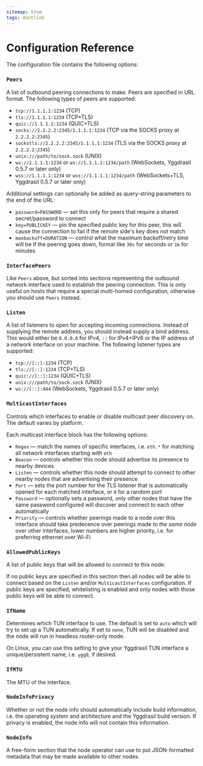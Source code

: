 ```yaml
---
sitemap: true
tags: dontlink
---
```


# Configuration Reference

The configuration file contains the following options:

### `Peers`

A list of outbound peering connections to make. Peers are specified in URL format. The following types of peers are supported:

* `tcp://1.1.1.1:1234` (TCP)
* `tls://1.1.1.1:1234` (TCP+TLS)
* `quic://1.1.1.1:1234` (QUIC+TLS)
* `socks://2.2.2.2:2345/1.1.1.1:1234` (TCP via the SOCKS proxy at `2.2.2.2:2345`)
* `sockstls://2.2.2.2:2345/1.1.1.1:1234` (TLS via the SOCKS proxy at `2.2.2.2:2345`)
* `unix:///path/to/sock.sock` (UNIX)
* `ws://1.1.1.1:1234` or `ws://1.1.1.1:1234/path` (WebSockets, Yggdrasil 0.5.7 or later only)
* `wss://1.1.1.1:1234` or `wss://1.1.1.1:1234/path` (WebSockets+TLS, Yggdrasil 0.5.7 or later only)

Additional settings can optionally be added as query-string parameters to the end of the URL:

* `password=PASSWORD` — set this only for peers that require a shared secret/password to connect
* `key=PUBLICKEY` — pin the specified public key for this peer, this will cause the connection to fail if the remote side's key does not match
* `maxbackoff=DURATION` — control what the maximum backoff/retry time will be if the peering goes down, format like `30s` for seconds or `1m` for minutes

### `InterfacePeers`

Like `Peers` above, but sorted into sections representing the outbound network interface used to establish the peering connection. This is only useful on hosts that require a special multi-homed configuration, otherwise you should use `Peers` instead.

### `Listen`

A list of listeners to open for accepting incoming connections. Instead of supplying the remote address, you should instead supply a bind address. This would either be `0.0.0.0` for IPv4, `::` for IPv4+IPv6 or the IP address of a network interface on your machine. The following listener types are supported:

* `tcp://[::]:1234` (TCP)
* `tls://[::]:1234` (TCP+TLS)
* `quic://[::]:1234` (QUIC+TLS)
* `unix:///path/to/sock.sock` (UNIX)
* `ws://[::]:444` (WebSockets, Yggdrasil 0.5.7 or later only)

### `MulticastInterfaces`

Controls which interfaces to enable or disable multicast peer discovery on. The default varies by platform.

Each multicast interface block has the following options:

* `Regex` — match the names of specific interfaces, i.e. `eth.*` for matching all network interfaces starting with `eth`
* `Beacon` — controls whether this node should advertise its presence to nearby devices
* `Listen` — controls whether this node should attempt to connect to other nearby nodes that are advertising their presence
* `Port` — sets the port number for the TLS listener that is automatically opened for each matched interface, or `0` for a random port
* `Password` — optionally sets a password, only other nodes that have the same password configured will discover and connect to each other automatically
* `Priority` — controls whether peerings made to a node over this interface should take predecence over peerings made *to the same node* over other interfaces, lower numbers are higher priority, i.e. for preferring ethernet over Wi-Fi

### `AllowedPublicKeys`

A list of public keys that will be allowed to connect to this node.

If no public keys are specified in this section then all nodes will be able to connect based on the `Listen` and/or `MulticastInterfaces` configuration. If public keys are specified, whitelisting is enabled and only nodes with those public keys will be able to connect.

### `IfName`

Determines which TUN interface to use. The default is set to `auto` which will try to set up a TUN automatically. If set to `none`, TUN will be disabled and the node will run in headless router-only mode.

On Linux, you can use this setting to give your Yggdrasil TUN interface a unique/persistent name, i.e. `ygg0`, if desired.

### `IfMTU`

The MTU of the interface.

### `NodeInfoPrivacy`

Whether or not the node info should automatically include build information, i.e. the operating system and architecture and the Yggdrasil build version. If privacy is enabled, the node info will not contain this information.

### `NodeInfo`

A free-form section that the node operator can use to put JSON-formatted metadata that may be made available to other nodes.
